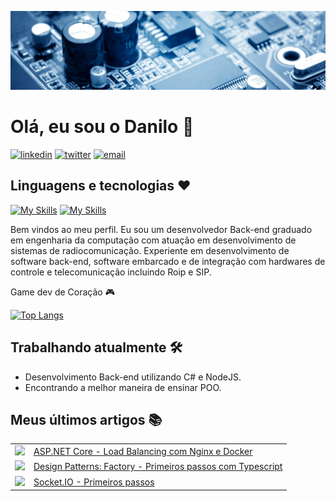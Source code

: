 ![](0.jpg)
# Olá, eu sou o Danilo 👋

[![linkedin](https://img.shields.io/badge/linkedin-0A66C2?style=for-the-badge&logo=linkedin&logoColor=white)](https://www.linkedin.com/in/danilodevs/)
[![twitter](https://img.shields.io/badge/twitter-1DA1F2?style=for-the-badge&logo=twitter&logoColor=white)](https://twitter.com/danilosdev)
[![email](https://img.shields.io/static/v1?label=&message=E-mail&color=007722&style=for-the-badge&logo=mail.ru)](mailto:danilo.o.s@hotmail.com)




## Linguagens e tecnologias :heart:

[![My Skills](https://skillicons.dev/icons?i=cs,cpp,java,js,nodejs,php,py,ts)](https://github.com/Danilo-Oliveira-Silva)
[![My Skills](https://skillicons.dev/icons?i=mysql,mongodb,postgres,azure,docker,dotnet,rabbitmq,react,eclipse,androidstudio,grafana,matlab,arduino,prometheus,threejs)](https://github.com/Danilo-Oliveira-Silva)


  Bem vindos ao meu perfil. Eu sou um desenvolvedor Back-end graduado 
  em engenharia da computação com atuação em desenvolvimento de sistemas
  de radiocomunicação. Experiente em desenvolvimento de software back-end,
  software embarcado e de integração com hardwares de 
  controle e telecomunicação incluindo Roip e SIP.

  Game dev de Coração :video_game: 


[![Top Langs](https://github-readme-stats.vercel.app/api/top-langs/?username=Danilo-Oliveira-Silva&layout=compact&theme=algolia)](https://github.com/Danilo-Oliveira-Silva)


## Trabalhando atualmente :hammer_and_wrench:	

* Desenvolvimento Back-end utilizando C# e NodeJS.
* Encontrando a melhor maneira de ensinar POO.

## Meus últimos artigos :books:


<table>
  <tr>
    <td><img width=250 src="https://media.dev.to/cdn-cgi/image/width=1000,height=420,fit=cover,gravity=auto,format=auto/https%3A%2F%2Fdev-to-uploads.s3.amazonaws.com%2Fuploads%2Farticles%2Foo7wtn75zm00jb5r2of1.jpg" /></td>
    <td><a href="https://dev.to/danilosilva/aspnet-core-load-balancing-com-nginx-e-docker-3m2e">ASP.NET Core - Load Balancing com Nginx e Docker</a></td>
  </tr>
  <tr>
    <td><img width=250 src="https://media.dev.to/cdn-cgi/image/width=1000,height=420,fit=cover,gravity=auto,format=auto/https%3A%2F%2Fdev-to-uploads.s3.amazonaws.com%2Fuploads%2Farticles%2Fikdexostnlb5jnbqmazv.png" /></td>
    <td><a href="https://dev.to/danilosilva/design-patterns-factory-primeiros-passos-com-typescript-17ga">Design Patterns: Factory - Primeiros passos com Typescript</a></td>
  </tr>

   <tr>
    <td><img width=250 src="https://media.dev.to/cdn-cgi/image/width=1000,height=420,fit=cover,gravity=auto,format=auto/https%3A%2F%2Fdev-to-uploads.s3.amazonaws.com%2Fuploads%2Farticles%2Fz97emthjy62i8bep1n2b.jpg" /></td>
    <td><a href="https://dev.to/danilosilva/socketio-primeiros-passos-4j63">Socket.IO - Primeiros passos</a></td>
  </tr>
</table>
